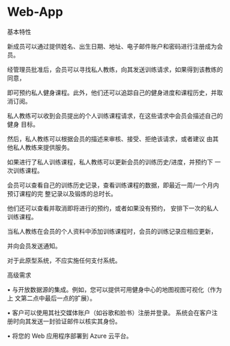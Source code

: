 # Web-App
基本特性

新成员可以通过提供姓名、出生日期、地址、电子邮件账户和密码进行注册成为会员。

经管理员批准后，会员可以寻找私人教练，向其发送训练请求，如果得到该教练的同意，

即可预约私人健身课程。此外，他们还可以追踪自己的健身进度和课程历史，并取消订阅。 

私人教练可以收到会员提出的个人训练课程请求，在这些请求中会员会描述自己的健身 目标。

然后，私人教练可以根据会员的描述来审核、接受、拒绝该请求，或者建议 由其他私人教练来提供服务。 

如果进行了私人训练课程，私人教练可以更新会员的训练历史/进度，并预约下 一次训练课程。

会员可以查看自己的训练历史记录，查看训练课程的数据，即最近一周/一个月内预订课程的完 整记录以及锻炼的总时长。

他们还可以查看并取消即将进行的预约，或者如果没有预约， 安排下一次的私人训练课程。

当私人教练在会员的个人资料中添加训练课程时，会员的训练记录应相应更新，

并向会员发送通知。

对于此原型系统，不应实施任何支付系统。

高级需求

• 与开放数据源的集成。例如，您可以提供可用健身中心的地图视图可视化（作为上 文第二点中最后一点的扩展）。

• 客户可以使用其社交媒体账户（如谷歌和脸书）注册并登录。 系统会在客户注册时向其发送一封验证邮件以核实其身份。

• 将您的 Web 应用程序部署到 Azure 云平台。
